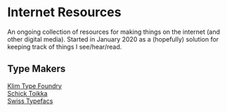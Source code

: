 # Internet Resources
An ongoing collection of resources for making things on the internet (and other digital media). Started in January 2020 as a (hopefully) solution for keeping track of things I see/hear/read.

## Type Makers
[Klim Type Foundry](https://klim.co.nz/)  
[Schick Toikka](https://www.schick-toikka.com/)  
[Swiss Typefacs](https://www.swisstypefaces.com/)  

